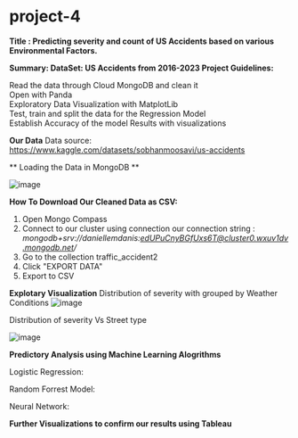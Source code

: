 # project-4

**Title : Predicting severity and count of US Accidents based on various Environmental Factors.**

**Summary: DataSet: US Accidents from 2016-2023 Project Guidelines:**

Read the data through Cloud MongoDB and clean it <br>
Open with Panda <br>
Exploratory Data Visualization with MatplotLib <br>
Test, train and split the data for the Regression Model <br>
Establish Accuracy of the model Results with visualizations

**Our Data**
Data source: https://www.kaggle.com/datasets/sobhanmoosavi/us-accidents

** Loading the Data in MongoDB **

![image](https://github.com/ManjushaSethi/project-4/assets/143744238/6f501d1b-1bcf-465e-8b30-f92169ab1d83)



**How To Download Our Cleaned Data as CSV:**

1. Open Mongo Compass
2. Connect to our cluster using connection our connection string : *mongodb+srv://daniellemdanis:edUPuCnyBGfUxs6T@cluster0.wxuv1dv.mongodb.net/*
3. Go to the collection traffic_accident2
4. Click "EXPORT DATA"
5. Export to CSV

**Explotary Visualization**
 Distribution of severity with grouped by Weather Conditions
 ![image](https://github.com/ManjushaSethi/project-4/assets/143744238/efd73d71-037a-4f66-bf1d-0ee3a7c07e1b)

 Distribution of severity Vs Street type

 ![image](https://github.com/ManjushaSethi/project-4/assets/143744238/59e0036e-178b-4acb-a446-f1aaebc7a10d)

 **Predictory Analysis using Machine Learning Alogrithms**

 Logistic Regression: 

 Random Forrest Model:

 Neural Network:

 **Further Visualizations to confirm our results using Tableau**

 

